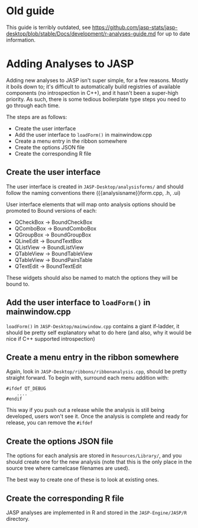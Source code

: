 Old guide
===========
This guide is terribly outdated, see https://github.com/jasp-stats/jasp-desktop/blob/stable/Docs/development/r-analyses-guide.md for up to date information.










Adding Analyses to JASP
=======================

Adding new analyses to JASP isn't super simple, for a few reasons. Mostly it boils down to; it's difficult to automatically build registries of available components (no introspection in C++), and it hasn't been a super-high priority. As such, there is some tedious boilerplate type steps you need to go through each time.

The steps are as follows:

 - Create the user interface
 - Add the user interface to `loadForm()` in mainwindow.cpp
 - Create a menu entry in the ribbon somewhere
 - Create the options JSON file
 - Create the corresponding R file

Create the user interface
-------------------------

The user interface is created in `JASP-Desktop/analysisforms/` and should follow the naming conventions there ({{analysisname}}form.cpp, .h, .ui)

User interface elements that will map onto analysis options should be promoted to Bound versions of each:

 - QCheckBox -> BoundCheckBox
 - QComboBox -> BoundComboBox
 - QGroupBox -> BoundGroupBox
 - QLineEdit -> BoundTextBox
 - QListView -> BoundListView
 - QTableView -> BoundTableView
 - QTableView -> BoundPairsTable
 - QTextEdit -> BoundTextEdit
 
These widgets should also be named to match the options they will be bound to.

Add the user interface to `loadForm()` in mainwindow.cpp
--------------------------------------------------------

`loadForm()` in `JASP-Desktop/mainwindow.cpp` contains a giant if-ladder, it should be pretty self explanatory what to do here (and also, why it would be nice if C++ supported introspection)

Create a menu entry in the ribbon somewhere
-------------------------------------------

Again, look in `JASP-Desktop/ribbons/ribbonanalysis.cpp`, should be pretty straight forward. To begin with, surround each menu addition with:

    #ifdef QT_DEBUG
        ....
    #endif

This way if you push out a release while the analysis is still being developed, users won't see it. Once the analysis is complete and ready for release, you can remove the `#ifdef`

Create the options JSON file
----------------------------

The options for each analysis are stored in `Resources/Library/`, and you should create one for the new analysis (note that this is the only place in the source tree where camelcase filenames are used).

The best way to create one of these is to look at existing ones.

Create the corresponding R file
-------------------------------

JASP analyses are implemented in R and stored in the `JASP-Engine/JASP/R` directory.


